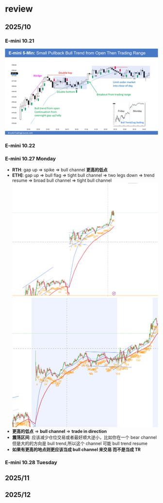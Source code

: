 # review

## 2025/10

### E-mini 10.21

![alt text](image-13.png)

### E-mini 10.22

### E-mini 10.27 Monday

- **RTH**: gap up => spike => bull channel **更高的低点**
- **ETH]**: gap up => bull flag => tight bull channel => two legs down => trend resume => broad bull channel => tight bull channel
  ![alt text](image-22.png)
  ![alt text](image-23.png)
- **更高的低点** => **bull channel** => **trade in direction**
- **震荡区间**: 应该减少仓位交易或者最好顺大逆小，比如你在一个 bear channel 但是大的的方向是 bull trend,所以这个 channel 可能 bull trend resume
- **如果有更高的地点则更应该当成 bull channel 来交易 而不是当成 TR**

### E-mini 10.28 Tuesday

## 2025/11

## 2025/12
